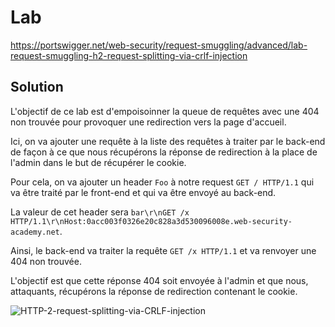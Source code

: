 # Lab

https://portswigger.net/web-security/request-smuggling/advanced/lab-request-smuggling-h2-request-splitting-via-crlf-injection

## Solution

L'objectif de ce lab est d'empoisoinner la queue de requêtes avec une 404 non trouvée pour provoquer une redirection vers la page d'accueil.

Ici, on va ajouter une requête à la liste des requêtes à traiter par le back-end de façon à ce que nous récupérons la réponse de redirection à la place de l'admin dans le but de récupérer le cookie.

Pour cela, on va ajouter un header `Foo` à notre request `GET / HTTP/1.1` qui va être traité par le front-end et qui va être envoyé au back-end.

La valeur de cet header sera `bar\r\nGET /x HTTP/1.1\r\nHost:0acc003f0326e20c828a3d530096008e.web-security-academy.net`.

Ainsi, le back-end va traiter la requête `GET /x HTTP/1.1` et va renvoyer une 404 non trouvée.

L'objectif est que cette réponse 404 soit envoyée à l'admin et que nous, attaquants, récupérons la réponse de redirection contenant le cookie.

![HTTP-2-request-splitting-via-CRLF-injection](https://portswigger.net/web-security/request-smuggling/advanced/images/stealing-other-users-responses.jpg)